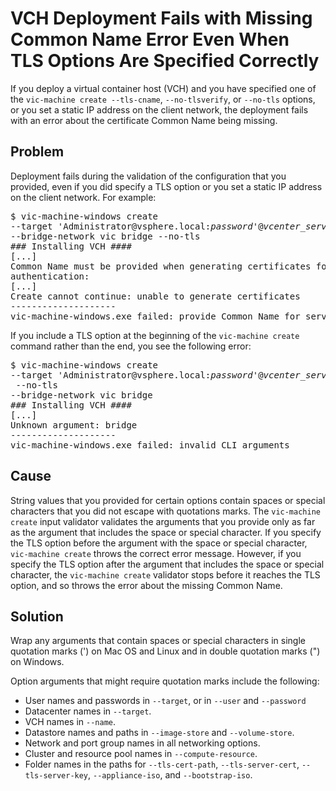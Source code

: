 # VCH Deployment Fails with Missing Common Name Error Even When TLS Options Are Specified Correctly #
If you deploy a virtual container host (VCH) and you have specified one of the `vic-machine create --tls-cname`, `--no-tlsverify`, or `--no-tls` options, or you set a static IP address on the client network, the deployment fails with an error about the certificate Common Name being missing.

## Problem ##
Deployment fails during the validation of the configuration that you provided, even if you did specify a TLS option or you set a static IP address on the client network. For example: 

<pre>$ vic-machine-windows create 
--target 'Administrator@vsphere.local:<i>password</i>'@<i>vcenter_server</i> 
--bridge-network vic bridge --no-tls
### Installing VCH ####
[...]
Common Name must be provided when generating certificates for client
authentication:
[...]
Create cannot continue: unable to generate certificates
--------------------
vic-machine-windows.exe failed: provide Common Name for server certificate</pre>

If you include a TLS option at the beginning of the `vic-machine create` command rather than the end, you see the following error: 
<pre>$ vic-machine-windows create 
--target 'Administrator@vsphere.local:<i>password</i>'@<i>vcenter_server</i> 
 --no-tls
--bridge-network vic bridge
### Installing VCH ####
[...]
Unknown argument: bridge
--------------------
vic-machine-windows.exe failed: invalid CLI arguments
</pre>


## Cause ##
String values that you provided for certain options contain spaces or special characters that you did not escape with quotations marks. The `vic-machine create` input validator validates the arguments that you provide only as far as the argument that includes the space or special character. If you specify the TLS option before the argument with the space or special character, `vic-machine create` throws the correct error message. However, if you specify the TLS option after the argument that includes the space or special character, the `vic-machine create` validator stops before it reaches the TLS option, and so throws the error about the missing Common Name.

## Solution ##
Wrap any arguments that contain spaces or special characters in single quotation marks (') on Mac OS and Linux and in double quotation marks (")  on Windows. 

Option arguments that might require quotation marks include the following:

- User names and passwords in `--target`, or in `--user` and `--password`
- Datacenter names in `--target`.
- VCH names in `--name`.
- Datastore names and paths in `--image-store` and `--volume-store`.
- Network and port group names in all networking options.
- Cluster and resource pool names in `--compute-resource`.
- Folder names in the paths for `--tls-cert-path`, `--tls-server-cert`, `--tls-server-key`, `--appliance-iso`, and `--bootstrap-iso`.